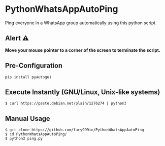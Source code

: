 # PythonWhatsAppAutoPing
Ping everyone in a WhatsApp group automatically using this python script.

## Alert ⚠️
<b>Move your mouse pointer to a corner of the screen to terminate the script.</b>
## Pre-Configuration
```pip install pyautogui```
## Execute Instantly (GNU/Linux, Unix-like systems)
```$ curl https://paste.debian.net/plain/1276274 | python3```
## Manual Usage
```$ git clone https://github.com/fury999io/PythonWhatsAppAutoPing``` <br>
```$ cd PythonWhatsAppAutoPing/``` <br>
```$ python3 ping.py```
